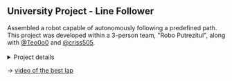 <h2>University Project - Line Follower</h2>
Assembled a robot capable of autonomously following a predefined path.<br>
This project was developed within a 3-person team, "Robo Putrezitul", along with <a href="https://github.com/Teo0o0">@Teo0o0</a> and <a href="https://github.com/criss505">@criss505</a>.<br><br><details>
<summary>Project details</summary>
This project integrates sensors, motors, and a control algorithm to enable navigating along the track marked by a black line.<br>
Our robot completed the final track in 20.5 seconds, slightly over the maximum-grade threshold (20 seconds).<br>
  
<h3>Components</h3>
  1.Arduino Uno<br>
  2.Breadboard (a small one)<br>
  3.Power source (LiPo battery)<br>
  4.QTR reflectance sensor<br>
  5.2 Wheels<br>
  6.2 DC motors<br>
  7.Ball caster<br>
  8.Wires<br>
  9.Zip-ties<br>
  10.Chassis (created with foamcore)<br>

<h3>Main Functionalities</h3>
  Line Detection - The sensors continuously monitor the surface and process the data to determine the robot's position relative to the line.<br>
  Control Algorithm - The code is implemented to make decisions regarding direction based on the line sensor data (through adjusting motor speeds).<br>
  Autonomous Navigation - The robot makes real-time adjustments to navigate through curves and stay on track.<br>

<h3>Chassis Design</h3>
The chassis was created out of foamboard, with a few points in mind when designed.<br>
Complex forms were avoided to improve stability and durableness, while securing the other pieces attached.<br>
The sensors were placed in front, along with the ball caster, to facilitate the detection of incoming path, while the motor-controlled wheels were placed at the back for more control when making turns.<br>
We placed the LiPo battery (heaviest piece) on the lowest level in the center of the chassis and the breadboard above it, to lower the center of gravity.<br>
When fixing the battery, we used a pin to hold it in place to ensure a smooth change when changing it to a charged one is needed.<br>


<h3>Calibration</h3>
The robot is able to self-calibrate, not needing manual handling when being turned on.<br>
This is done through the robot turning left-right before starting to follow the line.<br>

<h3>Parameter Tuning</h3>
The PID values were low or 0 at first, until we experimented with several sets to find the optimal numbers for our setup.<br>
The main traits we looked at when evaluating the parameter values were the sharpness of the turns and the shaking on straight paths.<br>
The final values were kp=15, ki=0, kd=7.<br>


</details>

-> <a href="https://youtu.be/uPR8K8UPLq4">video of the best lap</a>
